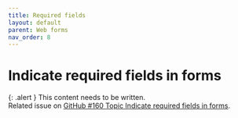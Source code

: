 ```yaml
---
title: Required fields
layout: default
parent: Web forms
nav_order: 8
---
```


# Indicate required fields in forms

{: .alert }
This content needs to be written.  
Related issue on [GitHub #160 Topic Indicate required fields in forms](https://github.com/wpaccessibility/wp-a11y-docs/issues/160).  
